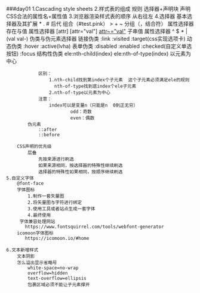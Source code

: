 ###day01
	1.Cascading  style sheets
	2.样式表的组成
		规则
			选择器+声明块
					声明
						CSS合法的属性名+属性值
	3.浏览器渲染样式表的顺序
		从右往左
	4.选择器
		基本选择器及其扩展
			* . # 后代 组合（#test.pink）
			> + ~ 分组（，结合符）
		属性选择器
			存在与值 属性选择器
				[attr] [attr="val"] [attr~="val"](只认空格)
			子串值 属性选择器
				^ $ * |(val val-)
		伪类与伪元素选择器
			链接伪类
				:link :visited :target(css实现选项卡)
			动态伪类
				:hover :active(lvha)
			表单伪类
				:disabled :enabled	:checked(自定义单选按钮) :focus
			结构性伪类
				ele:nth-child(index)
				ele:nth-of-type(index) 以元素为中心
				
				区别：
					1.nth-child找到第index个子元素  这个子元素必须满足ele的规则
					  nth-of-type找到底index个ele子元素
					2.nth-of-type以元素为中心
				注意：
					index可以是变量n（只能是n  0到正无穷）
							odd：奇数
							even：偶数	
			伪元素
				::after
				::before
				
		CSS声明的优先级
			层叠
				先按来源进行刷选
				如果来源相同，按选择器的特殊性继续刷选
				选择器的特殊性如果相同，按顺序继续刷选
	5.自定义字体
		@font-face
		字体图标
			1.制作一套矢量图
			2.将矢量图与字符进行绑定
			3.使用工具或者站点生成一套字体
			4.最终使用
		 字体兼容处理网站
	       https://www.fontsquirrel.com/tools/webfont-generator
	    icomoon字体图标
	       https://icomoon.io/#home
	
	6.文本新增样式
		文本阴影
		怎么溢出显示省略号
			white-space=no-wrap
			overflow=hidden
			text-overflow=ellipsis
			包裹区域必须不能让子元素撑开